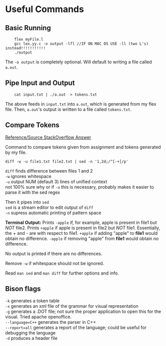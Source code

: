 # Useful Commands

## Basic Running

```
    flex myFile.l
    gcc lex.yy.c -o output -lfl //IF ON MAC OS USE -ll (two L's) instead!!!!!!!!!!!
    ./output
```

The `-o output` is completely optional.  Will default to writing a file called `a.out`.

## Pipe Input and Output
```
    cat input.txt | ./a.out  > tokens.txt
```
The above feeds in `input.txt` into `a.out`, which is generated from my flex file.  Then, `a.out`'s output is written to a file called `tokens.txt`.

## Compare Tokens

[Reference/Source StackOverflow Answer](https://stackoverflow.com/a/8582530)

Command to compare tokens given from assignment and tokens generated by my file.

```
diff -w -u file1.txt file2.txt | sed -n '1,2d;/^[-+]/p'
```

`diff` finds difference between files 1 and 2  
`-w` ignores whitespace   
`-u` output NUM (default 3) lines of unified context  
not 100% sure why or if `-u` this is necessary, probably makes it easier to parse it with the sed regex

Then it pipes into `sed`  
`sed` is a stream editor to edit output of `diff`  
`-n` supress automatic printing of pattern space  


**Terminal Output:** Prints `-apple` if, for example, apple is present in file1 but *NOT* file2.  Prints `+apple` if apple is present in file2 but *NOT* file1.  Essentially, the + and - are with respect to file1. `+apple` if adding "apple" to **file1** would obtain no difference.  `-apple` if removing "apple" from **file1** would obtain no difference.

No output is printed if there are no differences.

Remove `-w` if whitespace should not be ignored.

Read `man sed` and `man diff` for further options and info.

## Bison flags

`-k` generates a token table  
`-x` generates an xml file of the grammar for visual representation  
`-g` generates a .DOT file; not sure the proper application to open this for the visual.  Tried apache openoffice.  
`--language=C++` generates the parser in C++  
`--report=all` generates a report of the language; could be useful for debugging the language  
`-d` produces a header file